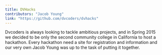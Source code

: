 ```yaml
---
title: DVHacks
contributors: "Jacob Young"
link: "https://github.com/dvcoders/dvhacks" 
---
```

Dvcoders is always looking to tackle ambitious projects, and in Spring 2015 we decided to be only the second community college in California to host a hackathon. Every hackathon need a site for registration and information and our very own Jacob Young was up to the task of putting it together.
